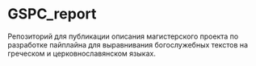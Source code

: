 # GSPC_report
Репозиторий для публикации описания магистерского проекта по разработке пайплайна для выравнивания богослужебных текстов на греческом и церковнославянском языках. 
